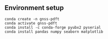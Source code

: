 ## Environment setup 
```
conda create -n gnss-pdft
conda activate gnss-pdft
conda install -c conda-forge pyubx2 pyserial
conda install pandas numpy seaborn matplotlib
```
